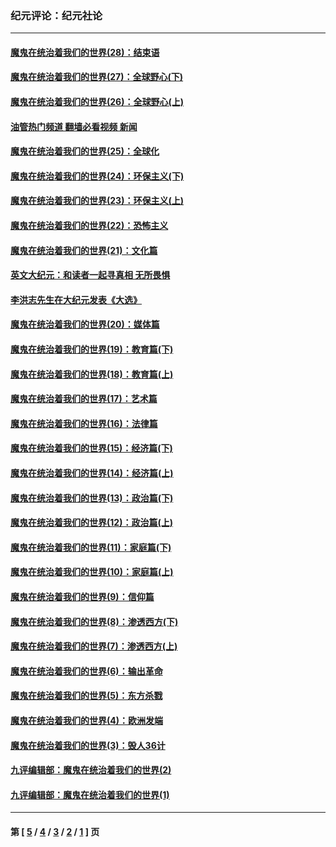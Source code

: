 ### 纪元评论：纪元社论
---
#### [魔鬼在统治着我们的世界(28)：结束语](../../pages/nsc422/n10936246.md?06200330) 
#### [魔鬼在统治着我们的世界(27)：全球野心(下)](../../pages/nsc422/n10928319.md?06200330) 
#### [魔鬼在统治着我们的世界(26)：全球野心(上)](../../pages/nsc422/n10900318.md?06200330) 
#### [油管热门频道 翻墙必看视频 新闻](ok?06200330)
#### [魔鬼在统治着我们的世界(25)：全球化](../../pages/nsc422/n10788205.md?06200330) 
#### [魔鬼在统治着我们的世界(24)：环保主义(下)](../../pages/nsc422/n10695307.md?06200330) 
#### [魔鬼在统治着我们的世界(23)：环保主义(上)](../../pages/nsc422/n10688613.md?06200330) 
#### [魔鬼在统治着我们的世界(22)：恐怖主义](../../pages/nsc422/n10614727.md?06200330) 
#### [魔鬼在统治着我们的世界(21)：文化篇](../../pages/nsc422/n10597706.md?06200330) 
#### [英文大纪元：和读者一起寻真相 无所畏惧](../../pages/nsc422/n12542027.md?06200330) 
#### [李洪志先生在大纪元发表《大选》](../../pages/nsc422/n12534746.md?06200330) 
#### [魔鬼在统治着我们的世界(20)：媒体篇](../../pages/nsc422/n10586579.md?06200330) 
#### [魔鬼在统治着我们的世界(19)：教育篇(下)](../../pages/nsc422/n10564808.md?06200330) 
#### [魔鬼在统治着我们的世界(18)：教育篇(上)](../../pages/nsc422/n10526970.md?06200330) 
#### [魔鬼在统治着我们的世界(17)：艺术篇](../../pages/nsc422/n10499093.md?06200330) 
#### [魔鬼在统治着我们的世界(16)：法律篇](../../pages/nsc422/n10485969.md?06200330) 
#### [魔鬼在统治着我们的世界(15)：经济篇(下)](../../pages/nsc422/n10469975.md?06200330) 
#### [魔鬼在统治着我们的世界(14)：经济篇(上)](../../pages/nsc422/n10457370.md?06200330) 
#### [魔鬼在统治着我们的世界(13)：政治篇(下)](../../pages/nsc422/n10448270.md?06200330) 
#### [魔鬼在统治着我们的世界(12)：政治篇(上)](../../pages/nsc422/n10444576.md?06200330) 
#### [魔鬼在统治着我们的世界(11)：家庭篇(下)](../../pages/nsc422/n10440961.md?06200330) 
#### [魔鬼在统治着我们的世界(10)：家庭篇(上)](../../pages/nsc422/n10435448.md?06200330) 
#### [魔鬼在统治着我们的世界(9)：信仰篇](../../pages/nsc422/n10432159.md?06200330) 
#### [魔鬼在统治着我们的世界(8)：渗透西方(下)](../../pages/nsc422/n10429603.md?06200330) 
#### [魔鬼在统治着我们的世界(7)：渗透西方(上)](../../pages/nsc422/n10426013.md?06200330) 
#### [魔鬼在统治着我们的世界(6)：输出革命](../../pages/nsc422/n10421536.md?06200330) 
#### [魔鬼在统治着我们的世界(5)：东方杀戮](../../pages/nsc422/n10417707.md?06200330) 
#### [魔鬼在统治着我们的世界(4)：欧洲发端](../../pages/nsc422/n10414890.md?06200330) 
#### [魔鬼在统治着我们的世界(3)：毁人36计](../../pages/nsc422/n10411583.md?06200330) 
#### [九评编辑部：魔鬼在统治着我们的世界(2)](../../pages/nsc422/n10410036.md?06200330) 
#### [九评编辑部：魔鬼在统治着我们的世界(1)](../../pages/nsc422/n10406825.md?06200330) 

---
#### 第 [ [5](./5.md?06200330) / [4](./4.md?06200330) / [3](./3.md?06200330) / [2](./2.md?06200330) / [1](./1.md?06200330) ] 页
